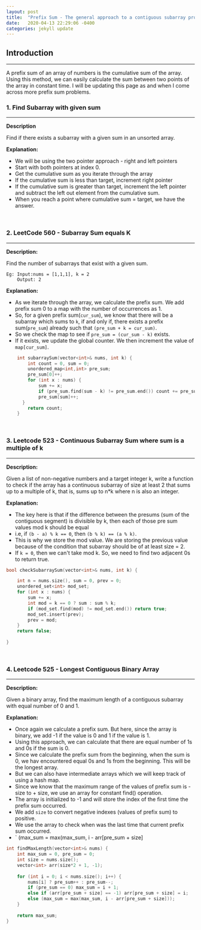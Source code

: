 ```yaml
---
layout: post
title:  "Prefix Sum - The general approach to a contiguous subarray problem."
date:   2020-04-13 22:29:06 -0400
categories: jekyll update
---
```

## Introduction
-------
A prefix sum of an array of numbers is the cumulative sum of the array. Using this method, we can easily calculate the sum between two points of the array in constant time. I will be updating this page as and when I come across more prefix sum problems.

### 1. Find Subarray with given sum 
-------
**Description** 

Find if there exists a subarray with a given sum in an unsorted array.

**Explanation:** 
+ We will be using the two pointer approach - right and left pointers
+ Start with both pointers at index 0.
+ Get the cumulative sum as you iterate through the array
+ If the cumulative sum is less than target, increment right pointer
+ If the cumulative sum is greater than target, increment the left pointer and subtract the left out element from the cumulative sum.
+ When you reach a point where cumulative sum = target, we have the answer.

&nbsp;

### 2. LeetCode 560 - Subarray Sum equals K
-------
**Description:** 

Find the number of subarrays that exist with a given sum.
```
Eg:	Input:nums = [1,1,1], k = 2
	Output: 2
```

**Explanation:** 
+ As we iterate through the array, we calculate the prefix sum. We add prefix sum 0 to a map with the number of occurrences as 1.
+ So, for a given prefix sum(`cur_sum`), we know that there will be a subarray which sums to `k`, if and only if, there exists a prefix sum(`pre_sum`) already such that `(pre_sum + k = cur_sum)`. 
+ So we check the map to see if `pre_sum = (cur_sum - k)` exists. 
+ If it exists, we update the global counter. We then increment the value of `map[cur_sum]`.

```cpp
    int subarraySum(vector<int>& nums, int k) {
        int count = 0, sum = 0;
        unordered_map<int,int> pre_sum;
        pre_sum[0]++;
        for (int x : nums) {
            sum += x;
            if (pre_sum.find(sum - k) != pre_sum.end()) count += pre_sum[sum - k];
            pre_sum[sum]++;
      }
        return count;
    }
```
&nbsp;

### 3. Leetcode 523 - Continuous Subarray Sum where sum is a multiple of k
-------
**Description:** 

Given a list of non-negative numbers and a target integer k, write a function to check if the array has a continuous subarray of size at least 2 that sums up to a multiple of k, that is, sums up to n*k where n is also an integer.

**Explanation:** 
+ The key here is that if the difference between the presums (sum of the contiguous segment) is divisible by k, then each of those pre sum values mod k should be equal
+ i.e, if `(b - a) % k == 0`, then `(b % k) == (a % k)`. 
+ This is why we store the mod value. We are storing the previous value because of the condition that subarray should be of at least size = 2. 
+ If `k = 0`, then we can't take mod k. So, we need to find two adjacent 0s to return true.

```cpp
bool checkSubarraySum(vector<int>& nums, int k) {

    int n = nums.size(), sum = 0, prev = 0;
    unordered_set<int> mod_set;
    for (int x : nums) {
        sum += x;
        int mod = k == 0 ? sum : sum % k;
        if (mod_set.find(mod) != mod_set.end()) return true;
        mod_set.insert(prev);
        prev = mod;
    }
    return false;
    
}
```

&nbsp;

### 4. Leetcode 525 - Longest Contiguous Binary Array
-------
**Description:** 

Given a binary array, find the maximum length of a contiguous subarray with equal number of 0 and 1.

**Explanation:** 
+ Once again we calculate a prefix sum. But here, since the array is binary, we add -1 if the value is 0 and 1 if the value is 1.
+ Using this approach, we can calculate that there are equal number of 1s and 0s if the sum is 0.
+ Since we calculate the prefix sum from the beginning, when the sum is 0, we hav encountered equal 0s and 1s from the beginning. This will be the longest array.
+ But we can also have intermediate arrays which we will keep track of using a hash map.
+ Since we know that the maximum range of the values of prefix sum is -size to + size, we use an array for constant find() operation.
+ The array is initialized to -1 and will store the index of the first time the prefix sum occurred.
+ We add `size` to convert negative indexes (values of prefix sum) to positive.
+ We use the array to check when was the last time that current prefix sum occurred.
+ ` (max_sum = max(max_sum, i - arr[pre_sum + size] 

```cpp
int findMaxLength(vector<int>& nums) {
    int max_sum = 0, pre_sum = 0;
    int size = nums.size();
    vector<int> arr(size*2 + 1, -1);
    
    for (int i = 0; i < nums.size(); i++) {
        nums[i] ? pre_sum++ : pre_sum--;
        if (pre_sum == 0) max_sum = i + 1;
        else if (arr[pre_sum + size] == -1) arr[pre_sum + size] = i;
        else (max_sum = max(max_sum, i - arr[pre_sum + size]));
    }
    
    return max_sum;
}
```